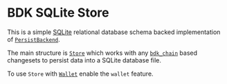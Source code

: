 # BDK SQLite Store

This is a simple [SQLite] relational database schema backed implementation of [`PersistBackend`](bdk_persist::PersistBackend).

The main structure is [`Store`](store::Store) which works with any [`bdk_chain`] based changesets to persist data into a SQLite database file. 

To use `Store` with [`Wallet`](bdk_wallet::wallet::Wallet) enable the `wallet` feature.

[`bdk_chain`]:https://docs.rs/bdk_chain/latest/bdk_chain/
[SQLite]: https://www.sqlite.org/index.html

